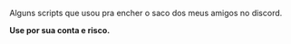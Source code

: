 Alguns scripts que usou pra encher o saco dos meus amigos no discord.

**Use por sua conta e risco.**